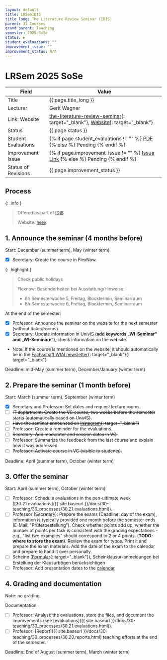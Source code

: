 ```yaml
---
layout: default
title: LRSemIDIS
title_long: The Literature Review Seminar (IDIS)
parent: 32 Courses
grand_parent: Teaching
semester: 2025-SoSe
status: ▶
student_evaluations: ""
improvement_issue: ""
improvement_status: N/A
---
```


# LRSem 2025 SoSe

Field               | Value
------------------- | -------------------
Title               | {{ page.title_long }}
Lecturer            | Gerit Wagner
Link: Website       | [the-literature-review-seminar](https://digital-work-lab.github.io/literature-review-seminar/){: target="_blank"}, [Website](https://www.uni-bamberg.de/digital-work/studium/bachelor/seminar-digital-work/){: target="_blank"}
Status              | {{ page.status }}
Student Evaluations | {% if page.student_evaluations != "" %} <a href="{{ site.baseurl }}/assets/evaluations/{{ page.student_evaluations }}" target="_blank">PDF</a> {% else %} <span class="label label-yellow">Pending</span> {% endif %}
Improvement Issue   | {% if page.improvement_issue != "" %} <a href="{{ page.improvement_issue }}" target="_blank">Issue Link</a> {% else %} <span class="label label-yellow">Pending</span> {% endif %}
Status of Revisions | {{ page.improvement_status }}

## Process

{: .info }
> Offered as part of [IDIS](https://idis.digital/phd-course/)
> 
> Website: [here](https://digital-work-lab.github.io/literature-review-seminar/2025_IDIS/).

## 1. Announce the seminar (4 months before)
 
Start: December (summer term), May (winter term)

- [x] Secretary: Create the course in FlexNow.

{: .highlight }
>  Check public holidays
>
> Flexnow: Besonderheiten bei Ausstattung/Hinweise:
> 
> - 8h Semesterwoche 5, Freitag, Blocktermin, Seminarraum
> - 8h Semesterwoche 6, Freitag, Blocktermin, Seminarraum

At the end of the semester: 

- [x] Professor: Announce the seminar on the website for the next semester (without dates/rooms).
- [x] Secretary: Update information in UnivIS (**add keywords „WI-Seminar“ and „WI-Seminare“**), check information on the website.
- Note: If the course is mentioned on the website, it should automatically be in the [Fachschaft WIAI newsletter](https://vc.uni-bamberg.de/course/view.php?id=284){: target="_blank"}{: target="_blank"}

Deadline: mid-May (summer term), December/January (winter term)

## 2. Prepare the seminar (1 month before)

Start: March (summer term), September (winter term)

- [x] Secretary and Professor: Set dates and request lecture rooms.
- [ ] ~~IT department: Create the VC course, two weeks before the semester starts (automatically based on UnivIS).~~
- [ ] ~~Have the seminar announced on [Instagram](https://www.instagram.com/informatik_unibamberg/){: target="_blank"}~~
- [ ] Professor: Create a reminder for the evaluations.
- [ ] ~~Secretary: Add moderator and session dates in VC.~~
- [ ] Professor: Summarize the feedback from the last course and explain how it was addressed.
- [ ] ~~Professor: Activate course in VC (visible to students).~~

Deadline: April (summer term), October (winter term)

## 3. Offer the seminar

Start: April (summer term), October (winter term)

- [ ] Professor: Schedule evaluations in the pen-ultimate week ([30.21.evaluations]({{ site.baseurl }}/docs/30-teaching/30_processes/30.21.evaluations.html)).
- [ ] Professor (Secretary): Prepare the exams (Deadline: day of the exam), information is typically provided one month before the semester ends (E-Mail: "Prüferbestellung"). Check whether points add up, whether the number of points per task is consistent with the grading expectations - e.g., "list two examples" should correspond to 2 or 4 points. (**TODO: where to store the exam**). Review the exam for typos. Print it and prepare the exam materials. Add the date of the exam to the calendar and prepare to hand it over personally.
- [ ] Scheine ([Formular](https://www.uni-bamberg.de/ism/studium/anmeldung-scheinklausur/){: target="_blank"}), Scheinklausur-anmeldungen bei Erstellung der Klausurbögen berücksichtigen
- [ ] Professor: Add presentation dates to the [calendar](../../calendar/events.yaml)

## 4. Grading and documentation

Note: no grading.

Documentation

- [ ] Professor: Analyse the evaluations, store the files, and document the improvements (see [evaluations]({{ site.baseurl }}/docs/30-teaching/30_processes/30.21.evaluations.html)).
- [ ] Professor: [Report]({{ site.baseurl }}/docs/30-teaching/30_processes/30.20.reports.html) teaching efforts at the end of the semester.

Deadline: End of August (summer term), March (winter term)
